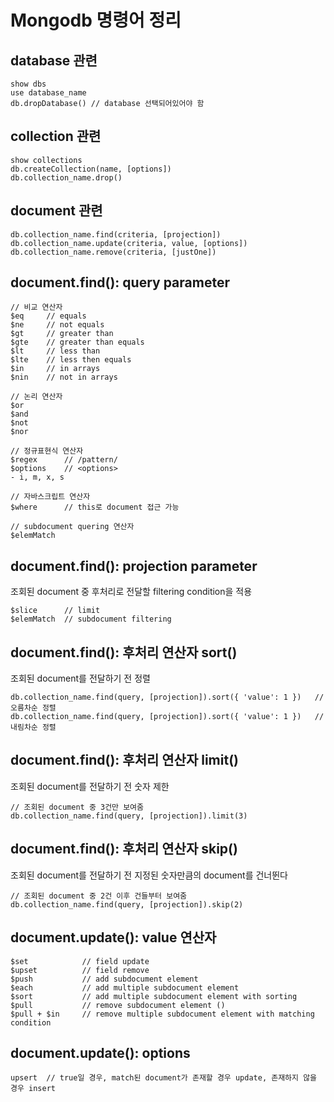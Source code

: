 # Mongodb 명령어 정리

## database 관련
```
show dbs
use database_name
db.dropDatabase() // database 선택되어있어야 함
```

## collection 관련
```
show collections
db.createCollection(name, [options])
db.collection_name.drop()
```

## document 관련
```
db.collection_name.find(criteria, [projection])
db.collection_name.update(criteria, value, [options])
db.collection_name.remove(criteria, [justOne])
```

## document.find(): query parameter
```
// 비교 연산자
$eq     // equals
$ne     // not equals
$gt     // greater than
$gte    // greater than equals
$lt     // less than
$lte    // less then equals
$in     // in arrays
$nin    // not in arrays

// 논리 연산자
$or
$and
$not
$nor

// 정규표현식 연산자
$regex      // /pattern/
$options    // <options>
- i, m, x, s

// 자바스크립트 연산자
$where      // this로 document 접근 가능

// subdocument quering 연산자
$elemMatch
```

## document.find(): projection parameter
조회된 document 중 후처리로 전달할 filtering condition을 적용
```
$slice      // limit
$elemMatch  // subdocument filtering
```

## document.find(): 후처리 연산자 sort()
조회된 document를 전달하기 전 정렬
```
db.collection_name.find(query, [projection]).sort({ 'value': 1 })   // 오름차순 정렬
db.collection_name.find(query, [projection]).sort({ 'value': 1 })   // 내림차순 정렬
```

## document.find(): 후처리 연산자 limit()
조회된 document를 전달하기 전 숫자 제한
```
// 조회된 document 중 3건만 보여줌
db.collection_name.find(query, [projection]).limit(3)
```

## document.find(): 후처리 연산자 skip()
조회된 document를 전달하기 전 지정된 숫자만큼의 document를 건너뛴다
```
// 조회된 document 중 2건 이후 건들부터 보여줌
db.collection_name.find(query, [projection]).skip(2)
```

## document.update(): value 연산자
```
$set            // field update
$upset          // field remove
$push           // add subdocument element
$each           // add multiple subdocument element
$sort           // add multiple subdocument element with sorting
$pull           // remove subdocument element ()
$pull + $in     // remove multiple subdocument element with matching condition
```

## document.update(): options
```
upsert  // true일 경우, match된 document가 존재할 경우 update, 존재하지 않을 경우 insert
```